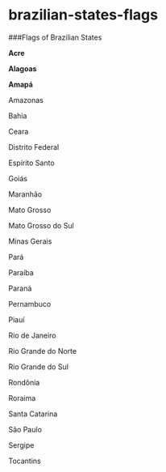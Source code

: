 brazilian-states-flags
======================

###Flags of Brazilian States

**Acre**

**Alagoas**

**Amapá**

Amazonas

Bahia

Ceara

Distrito Federal

Espírito Santo

Goiás

Maranhão

Mato Grosso

Mato Grosso do Sul

Minas Gerais

Pará

Paraíba

Paraná

Pernambuco

Piauí

Rio de Janeiro

Rio Grande do Norte	

Rio Grande do Sul

Rondônia

Roraima

Santa Catarina

São Paulo

Sergipe

Tocantins